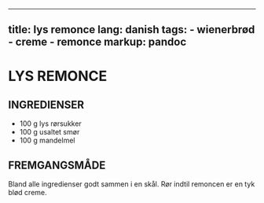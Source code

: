 
---
title: lys remonce
lang: danish
tags: 
    - wienerbrød 
    - creme
    - remonce
markup: pandoc
---

# LYS REMONCE

## INGREDIENSER

- 100 g lys rørsukker
- 100 g usaltet smør
- 100 g mandelmel

## FREMGANGSMÅDE

Bland alle ingredienser godt sammen i en skål.
Rør indtil remoncen er en tyk blød creme.

